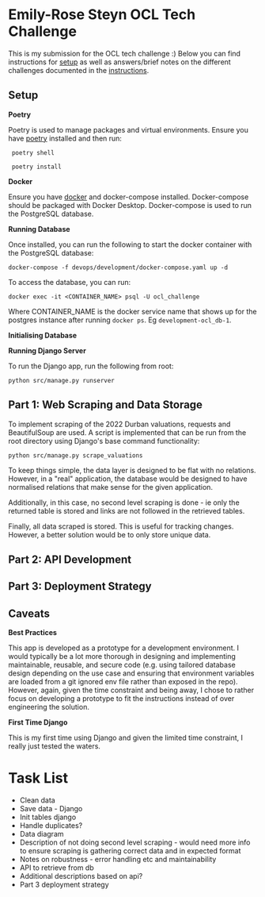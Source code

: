 # Emily-Rose Steyn OCL Tech Challenge

This is my submission for the OCL tech challenge :) Below you can find instructions for [setup](#setup) as well as
answers/brief notes on the different challenges documented in the [instructions](./instructions.md).

## Setup

**Poetry**

Poetry is used to manage packages and virtual environments. Ensure you have [poetry](https://python-poetry.org/docs/)
installed and then run:

```shell
 poetry shell
```

```shell
 poetry install
```

**Docker**

Ensure you have [docker](https://docs.docker.com/get-docker/) and docker-compose installed. Docker-compose should be
packaged with Docker Desktop. Docker-compose is used to run the PostgreSQL database.

**Running Database**

Once installed, you can run the following to start the docker container with the PostgreSQL database:

```shell
docker-compose -f devops/development/docker-compose.yaml up -d

```

To access the database, you can run:

```shell
docker exec -it <CONTAINER_NAME> psql -U ocl_challenge
```

Where CONTAINER_NAME is the docker service name that shows up for the postgres instance after running `docker ps`.
Eg `development-ocl_db-1`.

**Initialising Database**

**Running Django Server**

To run the Django app, run the following from root:

`python src/manage.py runserver`

## Part 1: Web Scraping and Data Storage

To implement scraping of the 2022 Durban valuations, requests and BeautifulSoup are used. A script is implemented that
can be run from the root directory using Django's base command functionality:

```shell
python src/manage.py scrape_valuations
```

To keep things simple, the data layer is designed to be flat with no relations. However, in a "real" application, the database would be designed to have normalised relations that make sense for the given application. 

Additionally, in this case, no second level scraping is done - ie only the returned table is stored and links are not followed in the retrieved tables.

Finally, all data scraped is stored. This is useful for tracking changes. However, a better solution would be to only store unique data.

[//]: # (TODO: Data diagram)

[//]: # (TODO: Description of which parts I am leaving out - e.g. not doing second level scraping)

## Part 2: API Development

## Part 3: Deployment Strategy

## Caveats

**Best Practices**

This app is developed as a prototype for a development environment. I would typically be a lot more thorough in
designing and implementing maintainable, reusable, and secure code (e.g. using tailored database design depending on the
use case and ensuring that environment variables are loaded from a git ignored env file rather than exposed in the
repo). However, again, given the time constraint and being away, I chose to rather focus on developing a prototype to
fit the instructions instead of over engineering the solution.

**First Time Django**

This is my first time using Django and given the limited time constraint, I really just tested the waters.

# Task List

* Clean data
* Save data - Django
* Init tables django
* Handle duplicates?
* Data diagram
* Description of not doing second level scraping - would need more info to ensure scraping is gathering correct data and
  in expected format
* Notes on robustness - error handling etc and maintainability
* API to retrieve from db
* Additional descriptions based on api?
* Part 3 deployment strategy